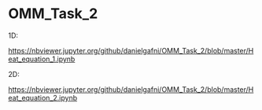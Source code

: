 # OMM_Task_2

1D:

<https://nbviewer.jupyter.org/github/danielgafni/OMM_Task_2/blob/master/Heat_equation_1.ipynb>

2D:

<https://nbviewer.jupyter.org/github/danielgafni/OMM_Task_2/blob/master/Heat_equation_2.ipynb>
